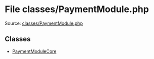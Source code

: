File classes/PaymentModule.php
=========

Source: [classes/PaymentModule.php](https://github.com/PrestaShop/PrestaShop/blob/1.6.0.10/classes/PaymentModule.php)


Classes
-------

* [PaymentModuleCore](class.PaymentModuleCore.md)

